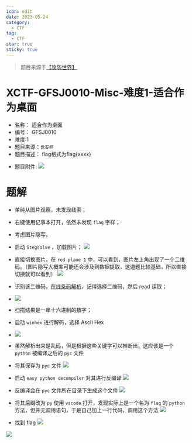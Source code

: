 ```yaml
---
icon: edit
date: 2023-05-24
category:
  - CTF
tag:
  - CTF
star: true
sticky: true
---
```


> 题目来源于[【攻防世界】]( https://adworld.xctf.org.cn/challenges/list)

# XCTF-GFSJ0010-Misc-难度1-适合作为桌面
- 名称： 适合作为桌面
- 编号： GFSJ0010
- 难度:1
- 题目来源：`世安杯`
- 题目描述：
	flag格式为flag{xxxx}
<!-- more -->
- 题目附件:
![](/images/ctf/b290ffad752347fd839d93e350d2b651.png)


# 题解
- 单纯从图片观察，未发现线索；
- 右键使用记事本打开，依然未发现 `flag` 字样；
- 考虑图片隐写，
- 启动 `Stegsolve` ，加载图片；
	![](/images/ctf/5ba17d3e4d5f40beb0dcfb8d965d7190.png)

- 直接切换图片，在 `red plane 1` 中，可以看到，图片左上角出现了一个二维码。（图片隐写大概率可能还会涉及到数据提取，这道题比较基础，所以直接切换就可以看到）
	![](/images/ctf/c653698530e1457dbd968027029fcbcd.png)
- 识别该二维码，[在线条码解析](https://online-barcode-reader.inliteresearch.com/)，记得选择二维码，然后 read 读取；
- ![](/images/ctf/5586e7c6570045f7bb237f5c2fc59133.png)
- 扫描结果是一串十六进制的数字；
- 启动 `winhex` 进行解码，选择 AscII Hex
- 
	![](/images/ctf/e5a979d926cf415fab83a73c04ffb301.png)
- 虽然解析出来是乱码，但是根据这些关键字可以推断出，这应该是一个 `python` 被编译之后的 `pyc` 文件
- 将其保存为 `pyc` 文件
	![](/images/ctf/0cd4a813d1ec4fc99fce48310bb18039.png)

- 启动 `easy python decompiler` 对其进行反编译
![](/images/ctf/0ba668281f774af3b55c576e497af856.png)

- 反编译会在 `pyc` 文件所在目录下生成这个文件
	![](/images/ctf/714645f992c34b40a4c3a996a99c8cae.png)
- 将其后缀改为 `py` 使用 `vscode` 打开，发现实际上是一个名为 `flag` 的 `python` 方法，但并无调用语句，于是自己加上一行代码，调用这个方法
	![](/images/ctf/cb8015c627cb4645b7507a205a4a4636.png)
- 找到 flag
	![](/images/ctf/c005cfd6d52b47e6baa952164d43cbcb.png)

![](/images/ctf/11d48488ade74d7c857d11daeff94f02.png)

